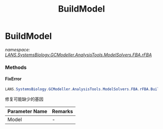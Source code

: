 ﻿---
title: BuildModel
---

# BuildModel
_namespace: [LANS.SystemsBiology.GCModeller.AnalysisTools.ModelSolvers.FBA.rFBA](N-LANS.SystemsBiology.GCModeller.AnalysisTools.ModelSolvers.FBA.rFBA.html)_





### Methods

#### FixError
```csharp
LANS.SystemsBiology.GCModeller.AnalysisTools.ModelSolvers.FBA.rFBA.BuildModel.FixError(LANS.SystemsBiology.GCModeller.AnalysisTools.ModelSolvers.FBA.rFBA.DataModel.CellSystem)
```
修复可能缺少的基因

|Parameter Name|Remarks|
|--------------|-------|
|Model|-|



